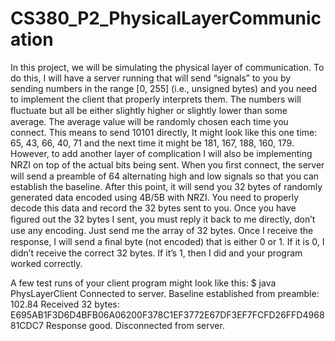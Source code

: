 # CS380_P2_PhysicalLayerCommunication
  In this project, we will be simulating the physical layer of communication. To do this, I will have a server running that will send “signals” to you by sending numbers in the range [0, 255] (i.e., unsigned bytes) and you need to implement the client that properly interprets them.
  The numbers will ﬂuctuate but all be either slightly higher or slightly lower than some average. The average value will be randomly chosen each time you connect. This means to send 10101 directly, It might look like this one time: 65, 43, 66, 40, 71 and the next time it might be 181, 167, 188, 160, 179. However, to add another layer of complication I will also be implementing NRZI on top of the actual bits being sent.
  When you ﬁrst connect, the server will send a preamble of 64 alternating high and low signals so that you can establish the baseline. After this point, it will send you 32 bytes of randomly generated data encoded using 4B/5B with NRZI. You need to properly decode this data and record the 32 bytes sent to you.
Once you have ﬁgured out the 32 bytes I sent, you must reply it back to me directly, don’t use any encoding. Just send me the array of 32 bytes. Once I receive the response, I will send a ﬁnal byte (not encoded) that is either 0 or 1. If it is 0, I didn’t receive the correct 32 bytes. If it’s 1, then I did and your program worked correctly.

A few test runs of your client program might look like this:
$ java PhysLayerClient 
Connected to server. 
Baseline established from preamble: 102.84 
Received 32 bytes: E695AB1F3D6D4BFB06A06200F378C1EF3772E67DF3EF7FCFD26FFD496881CDC7 
Response good. 
Disconnected from server.
